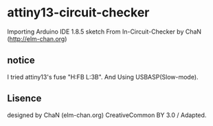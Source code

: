 # attiny13-circuit-checker
Importing Arduino IDE 1.8.5 sketch From In-Circuit-Checker by ChaN (http://elm-chan.org)

## notice

I tried attiny13's fuse "H:FB L:3B".
And Using USBASP(Slow-mode).

## Lisence

designed by ChaN (elm-chan.org)
CreativeCommon BY 3.0 / Adapted.
